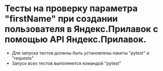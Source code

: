﻿# Тесты на проверку параметра "firstName" при создании пользователя в Яндекс.Прилавок с помощью API Яндекс.Прилавок.
- Для запуска тестов должны быть установлены пакеты "pytest" и "requests"
- Запуск всех тестов выполянется командой "pytest"

